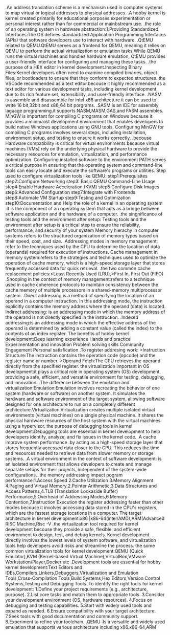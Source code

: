.An address translation scheme is a mechanism used in computer systems to map virtual or logical addresses to physical addresses.
.A hobby kernel is kernel created primarily for educational porposes experimentation or personal interest rather than for commercial or mainbstream use.
.the role of an operating system in hardware abstraction:1.Providing Standardized Interfaces:The OS defines standardized Application Programming Interfaces (APIs) that software developers use to interact with hardware. 
.QtEMU related to QEMU.QtEMU serves as a frontend for QEMU, meaning it relies on QEMU to perform the actual virtualization or emulation tasks.While QEMU runs the virtual machines and handles hardware emulation, QtEMU provides a user-friendly interface for configuring and managing these tasks. 
.the purpose of a HEX editor in kernel development.Inspecting Binary Files:Kernel developers often need to examine compiled binaries, object files, or bootloaders to ensure that they conform to expected structures.
the VSCode recommended as a text editor.becouse it highly recommended as a text editor for various development tasks, including kernel development, due to its rich feature set, extensibility, and user-friendly interface. 
.NASM is assemble and disassemble for intel x86 architecture it can be used to write 16 bit,32bit and x86_64 bit porgrams. 
.SASM is an IDE for assembly laguage programming.it supports NASM,MASM,GAS,and FASM assembles.
MinGW is important for compiling C programs on Windows because it provides a minimalist development environment that enables developers to build native Windows applications using GNU tools. 
Configuring MinGW for compiling C programs involves several steps, including installation, environment setup, and testing to ensure it works correctly.
.becouse Hardware compatibility is critical for virtual environments because virtual machines (VMs) rely on the underlying physical hardware to provide the necessary resources for emulation, virtualization, and performance optimization. 
Configuring installed software to the environment PATH serves a critical purpose in ensuring that the operating system and command-line tools can easily locate and execute the software's programs or utilities. 
Step used to configure virtualization tools like QEMU: step1:Prerequisites step2:Configure Networking step3: Basic QEMU Command-Line Usage step4:Enable Hardware Acceleration (KVM) step5:Configure Disk Images step6:Advanced Configuration step7:Integrate with Frontends step8:Automate VM Startup step9:Testing and Optimization step10:Documentation and Help 
the role of a kernel in an operating system :it is the component of an operatng system that acts as a bridge between software application and the hardware of a computer.
.the singnificance of testing tools and the environment after setup: Testing tools and the environment after setup is a critical step to ensure the reliability, performance, and security of your system
Memory hierachy in computer systems refers to the structured organization of memory types based on their speed, cost, and size. 
.Addressing modes in memory management: refer to the techniques used by the CPU to determine the location of data (operands) required for execution of instructions.
Cache management in memory system:refers to the strategies and techniques used to optimize the operation of cache memory, which is a high-speed storage layer that stores frequently accessed data for quick retrieval. 
.the two common cache replacement policies:>Least Recently Used (LRU),>First In, First Out (FIFO) 
.Snooping in the context of memory management:refers to a technique used in cache coherence protocols to maintain consistency between the cache memory of multiple processors in a shared-memory multiprocessor system. 
.Direct addressing:is a method of specifying the location of an operand in a computer instruction. In this addressing mode, the instruction explicitly contains the memory address where the operand (data) is located. 
Indirect addressing: is an addressing mode in which the memory address of the operand is not directly specified in the instruction.
.Indexed addressing:is an addressing mode in which the effective address of the operand is determined by adding a constant value (called the index) to the contents of an index register.
The benefits of hobby kernel development:Deep learning experience Hands and practice Experimentation and innovation Problem solving skills Community Engagement Personal satisfication
.To register addresing work: >Instruction Structure:The instruction contains the operation code (opcode) and the register name or number. >Operand Fetch:The CPU retrieves the operand directly from the specified register. 
the virtualization important in OS development:it plays a critical role in operating system (OS) development, providing a safe, efficient, and versatile environment for testing, debugging, and innovation.
.The difference between the emulation and virtualization:Emulation:Emulation involves recreating the behavior of one system (hardware or software) on another system. It simulates the hardware and software environment of the target system, allowing software designed for one architecture to run on a completely different architecture.Virtualization:Virtualization creates multiple isolated virtual environments (virtual machines) on a single physical machine. It shares the physical hardware resources of the host system with the virtual machines using a hypervisor. 
the purpose of debugging tools in kernel development:Debugging tools are essential in kernel development to help developers identify, analyze, and fix issues in the kernel code.
.A cache improve system performance :by acting as a high-speed storage layer that stores frequently accessed data closer to the CPU. This reduces the time and resources needed to retrieve data from slower memory or storage systems.
.A virtual environment in the context of software development: is an isolated environment that allows developers to create and manage separate setups for their projects, independent of the system-wide configurations.
.the memory addressing impact pogram performance:1.Access Speed 2.Cache Utilization 3.Memory Alignment 4.Paging and Virtual Memory,2.Pointer Arithmetic,3.Data Structures and Access Patterns,4.TLB (Translation Lookaside Buffer) Performance,5.Overhead of Addressing Modes,6.Memory Contention,7.Instruction Execution 
the register addressing faster than other modes becouse it involves accessing data stored in the CPU's registers, which are the fastest storage locations in a computer.
The target architecture in kernel development:x86 |x86-64(intel/AMD),ARM(Advanced RISC Machine,Risc -V 
.the virtualization tool required for kernel development becouse they provide a safe, flexible, and efficient environment to design, test, and debug kernels. Kernel development directly involves the lowest levels of system software, and virtualization tools help developers avoid risks and streamline the process.
the some common virtualization tools for kernel development:QEMU (Quick Emulator),KVM (Kernel-based Virtual Machine),VirtualBox,VMware Workstation/Player,Docker etc
.Development tools are essential for hobby kernel development:Text Editors and IDEs,Compilers,Linkers,Debuggers,Virtualization and Emulation Tools,Cross-Compilation Tools,Build Systems,Hex Editors,Version Control Systems,Testing and Debugging Tools 
.To identify the right tools for kernel development: 1.Define your project requirements (e.g., architecture, purpose). 2.List core tasks and match them to appropriate tools. 3.Consider your development environment (OS, hardware resources). 4.Focus on debugging and testing capabilities. 5.Start with widely used tools and expand as needed. 6.Ensure compatibility with your target architecture. 7.Seek tools with good documentation and community support. 8.Experiment to refine your toolchain. 
.QEMU :Is a versatile and widely used emulation that supports various architecture including x86.x86-64,ARM
